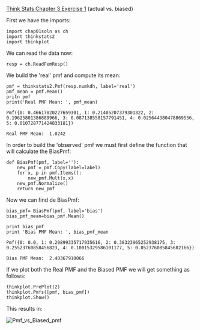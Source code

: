 [Think Stats Chapter 3 Exercise 1](http://greenteapress.com/thinkstats2/html/thinkstats2004.html#toc31) (actual vs. biased)

First we have the imports: 

	import chap01soln as ch
	import thinkstats2
	import thinkplot

We can read the data now: 

	resp = ch.ReadFemResp()

We build the 'real' pmf and compute its mean: 
	
	pmf = thinkstats2.Pmf(resp.numkdh, label='real')
	pmf_mean = pmf.Mean()
	pritn pmf
	print('Real PMF Mean: ', pmf_mean)

	Pmf({0: 0.46617820227659301, 1: 0.21405207379301322, 2: 0.19625801386889966, 3: 0.087138558157791451, 4: 0.025644380478869556, 5: 0.010728771424833181})

	Real PMF Mean:  1.0242

In order to build the 'observed' pmf we must first define the function that will calculate the BiasPmf:

	def BiasPmf(pmf, label=''):
		new_pmf = pmf.Copy(label=label)
		for x, p in pmf.Items():
			new_pmf.Mult(x,x)
		new_pmf.Normalize()
		return new_pmf


Now we can find de BiasPmf:

	bias_pmf= BiasPmf(pmf, label='bias')
	bias_pmf_mean=bias_pmf.Mean()

	print bias_pmf
	print 'Bias PMF Mean: ', bias_pmf_mean

	Pmf({0: 0.0, 1: 0.20899335717935616, 2: 0.38323965252938175, 3: 0.25523760858456823, 4: 0.10015329586101177, 5: 0.052376085845682166})

	Bias PMF Mean:  2.40367910066


If we plot both the Real PMF and the Biased PMF we will get something as follows:

	thinkplot.PrePlot(2)
	thinkplot.Pmfs([pmf, bias_pmf])
	thinkplot.Show()

This results in: 

![Pmf_vs_Biased_pmf](/img/biased_pmf)